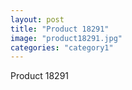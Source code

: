 ```yaml
---
layout: post
title: "Product 18291"
image: "product18291.jpg"
categories: "category1"
---
```

Product 18291
